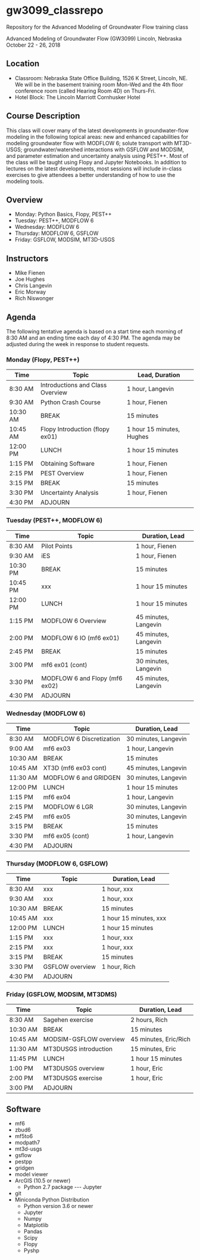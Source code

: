 # gw3099_classrepo
Repository for the Advanced Modeling of Groundwater Flow training class

Advanced Modeling of Groundwater Flow (GW3099)
Lincoln, Nebraska
October 22 - 26, 2018

## Location
* Classroom: Nebraska State Office Building, 1526 K Street, Lincoln, NE.  We will be in the basement training room Mon-Wed and the 4th floor conference room (called Hearing Room 4D) on Thurs-Fri.
* Hotel Block: The Lincoln Marriott Cornhusker Hotel

## Course Description
This class will cover many of the latest developments in groundwater-flow modeling in the following topical areas:  new and enhanced capabilities for modeling groundwater flow with MODFLOW 6; solute transport with MT3D-USGS;  groundwater/watershed interactions with GSFLOW and MODSIM, and parameter estimation and uncertainty analysis using PEST++. Most of the class will be taught using Flopy and Jupyter Notebooks.  In addition to lectures on the latest developments, most sessions will include in-class exercises to give attendees a better understanding of how to use the modeling tools.

## Overview
* Monday: Python Basics, Flopy, PEST++
* Tuesday: PEST++, MODFLOW 6
* Wednesday: MODFLOW 6
* Thursday: MODFLOW 6, GSFLOW
* Friday: GSFLOW, MODSIM, MT3D-USGS

## Instructors
* Mike Fienen
* Joe Hughes 
* Chris Langevin
* Eric Morway
* Rich Niswonger

## Agenda

The following tentative agenda is based on a start time each morning of 8:30 AM and an ending time each day of 4:30 PM.  The agenda may be adjusted during the week in response to student requests.

### Monday (Flopy, PEST++)

|Time      |Topic                            |Lead, Duration              |
|----------|---------------------------------|----------------------------|
|8:30 AM   |Introductions and Class Overview |1 hour, Langevin            |
|9:30 AM   |Python Crash Course              |1 hour, Fienen              |
|10:30 AM  |BREAK                            |15 minutes                  |
|10:45 AM  |Flopy Introduction (flopy ex01)  |1 hour 15 minutes, Hughes   |
|12:00 PM  |LUNCH                            |1 hour 15 minutes           |
|1:15 PM   |Obtaining Software				 |1 hour, Fienen              |
|2:15 PM   |PEST Overview					 |1 hour, Fienen              |
|3:15 PM   |BREAK				             |15 minutes                  |
|3:30 PM   |Uncertainty Analysis			 |1 hour, Fienen              |
|4:30 PM   |ADJOURN                          |                            |


### Tuesday (PEST++, MODFLOW 6)

|Time       |Topic                            |Duration, Lead        |
|-----------|---------------------------------|----------------------|
|8:30 AM	|Pilot Points					  |1 hour, Fienen        |
|9:30 AM	|iES 					          |1 hour, Fienen        |
|10:30 PM   |BREAK				              |15 minutes            |
|10:45 PM   |xxx				              |1 hour 15 minutes     |
|12:00 PM   |LUNCH                            |1 hour 15 minutes     |
|1:15 PM    |MODFLOW 6 Overview               |45 minutes, Langevin  |
|2:00 PM    |MODFLOW 6 IO (mf6 ex01)          |45 minutes, Langevin  |
|2:45 PM    |BREAK                            |15 minutes            |
|3:00 PM    |mf6 ex01 (cont)                  |30 minutes, Langevin  |
|3:30 PM    |MODFLOW 6 and Flopy (mf6 ex02)   |45 minutes, Langevin  |
|4:30 PM    |ADJOURN                          |                      |

### Wednesday (MODFLOW 6)

|Time       |Topic                           |Duration, Lead        |
|-----------|--------------------------------|----------------------|
|8:30 AM	|MODFLOW 6 Discretization        |30 minutes, Langevin  |
|9:00 AM 	|mf6 ex03    			         |1 hour, Langevin      |
|10:30 AM	|BREAK				             |15 minutes            |
|10:45 AM	|XT3D (mf6 ex03 cont)	         |45 minutes, Langevin  |
|11:30 AM	|MODFLOW 6 and GRIDGEN     		 |30 minutes, Langevin  |
|12:00 PM	|LUNCH				             |1 hour 15 minutes     |
|1:15 PM	|mf6 ex04				         |1 hour, Langevin      |
|2:15 PM	|MODFLOW 6 LGR  				 |30 minutes, Langevin  |
|2:45 PM	|mf6 ex05					     |30 minutes, Langevin  |
|3:15 PM    |BREAK				             |15 minutes            |
|3:30 PM	|mf6 ex05 (cont)			     |1 hour, Langevin      |
|4:30 PM	|ADJOURN                         |                      |

### Thursday (MODFLOW 6, GSFLOW)

|Time       |Topic                  |Duration, Lead        |
|-----------|-----------------------|----------------------|
|8:30 AM	|xxx					|1 hour, xxx           |
|9:30 AM 	|xxx					|1 hour, xxx           |
|10:30 AM	|BREAK				    |15 minutes            |
|10:45 AM	|xxx					|1 hour 15 minutes, xxx|
|12:00 PM	|LUNCH				    |1 hour 15 minutes     |
|1:15 PM	|xxx					|1 hour, xxx           |
|2:15 PM	|xxx					|1 hour, xxx           |
|3:15 PM    |BREAK				    |15 minutes            |
|3:30 PM	|GSFLOW overview		|1 hour, Rich          |
|4:30 PM	|ADJOURN                |                      |

### Friday (GSFLOW, MODSIM, MT3DMS)

|Time       |Topic                  |Duration, Lead        |
|-----------|-----------------------|----------------------|
|8:30  AM	|Sagehen exercise					|2 hours, Rich         |
|10:30 AM	|BREAK				            |15 minutes            |
|10:45 AM	|MODSIM-GSFLOW overview		|45 minutes, Eric/Rich |
|11:30 AM	|MT3DUSGS introduction    |15 minutes, Eric      |
|11:45 PM	|LUNCH				            |1 hour 15 minutes     |
|1:00  PM	|MT3DUSGS	overview        |1 hour, Eric          |
|2:00  PM	|MT3DUSGS	exercise        |1 hour, Eric          |
|3:00  PM	|ADJOURN                  |                      |

## Software

* mf6
* zbud6
* mf5to6
* modpath7
* mt3d-usgs
* gsflow
* pestpp
* gridgen
* model viewer
* ArcGIS (10.5 or newer)
    * Python 2.7 package --- Jupyter
* git
* Miniconda Python Distribution
    * Python version 3.6 or newer
    * Jupyter
    * Numpy
    * Matplotlib
    * Pandas
    * Scipy
    * Flopy
    * Pyshp

